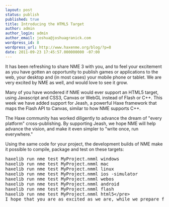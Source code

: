 ```yaml
---
layout: post
status: publish
published: true
title: Introducing the HTML5 Target
author: admin
author_login: admin
author_email: joshua@joshuagranick.com
wordpress_id: 8
wordpress_url: http://www.haxenme.org/blog/?p=8
date: 2011-09-23 17:45:57.000000000 -07:00
---
```

It has been refreshing to share NME 3 with you, and to feel your excitement as you have gotten an opportunity to publish games or applications to the web, your desktop and (in most cases) your mobile phone or tablet. We are very excited by NME as well, and would love to see it grow.

Many of you have wondered if NME would ever support an HTML5 target, using Javascript and CSS3, Canvas or WebGL instead of Flash or C++. This week we have added support for Jeash, a powerful Haxe framework that maps the Flash API to Canvas, similar to how NME supports C++.

The Haxe community has worked diligently to advance the dream of "every platform" cross-publishing. By supporting Jeash, we hope NME will help advance the vision, and make it even simpler to "write once, run everywhere."

Using the same code for your project, the development builds of NME make it possible to compile, package and test on these targets:
<pre escaped="true" lang="bash">haxelib run nme test MyProject.nmml windows
haxelib run nme test MyProject.nmml mac
haxelib run nme test MyProject.nmml linux
haxelib run nme test MyProject.nmml ios -simulator
haxelib run nme test MyProject.nmml webos
haxelib run nme test MyProject.nmml android
haxelib run nme test MyProject.nmml flash
haxelib run nme test MyProject.nmml html5<&#47;pre>
I hope that you are as excited as we are, while we prepare for the next release of NME.
